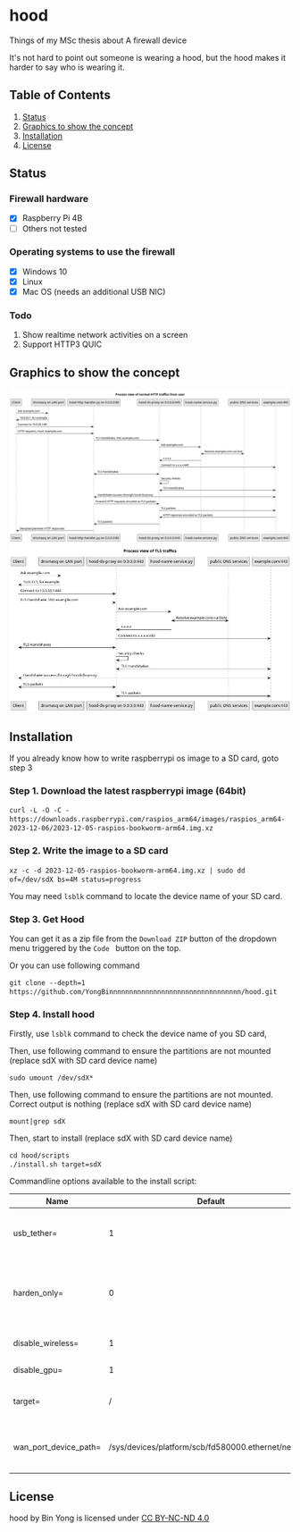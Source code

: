 # hood
Things of my MSc thesis about A firewall device

It's not hard to point out someone is wearing a hood, but the hood makes it harder to say who is wearing it.
## Table of Contents
1. [Status](#status)
2. [Graphics to show the concept](#graphics-to-show-the-concept)
3. [Installation](#installation)
4. [License](#license)

## Status

### Firewall hardware
 - [x] Raspberry Pi 4B
 - [ ] Others not tested

### Operating systems to use the firewall
 - [x] Windows 10
 - [x] Linux
 - [x] Mac OS (needs an additional USB NIC)

### Todo
 1. Show realtime network activities on a screen
 2. Support HTTP3 QUIC 


## Graphics to show the concept

![HTTP traffic graph](./paper/graphics/puml/process-http-traffic.png)
![TLS traffic graph](./paper/graphics/puml/process-tls-traffic.png)

## Installation

If you already know how to write raspberrypi os image to a SD card, goto step 3

### Step 1. Download the latest raspberrypi image (64bit)
```shell
curl -L -O -C - https://downloads.raspberrypi.com/raspios_arm64/images/raspios_arm64-2023-12-06/2023-12-05-raspios-bookworm-arm64.img.xz
```
### Step 2. Write the image to a SD card

```shell
xz -c -d 2023-12-05-raspios-bookworm-arm64.img.xz | sudo dd of=/dev/sdX bs=4M status=progress
```
You may need `lsblk` command to locate the device name of your SD card.

### Step 3. Get Hood
You can get it as a zip file from the `Download ZIP` button of the dropdown menu triggered by the `Code ` button on the top.

Or you can use following command

```shell
git clone --depth=1 https://github.com/YongBinnnnnnnnnnnnnnnnnnnnnnnnnnnnnnnnn/hood.git
```

### Step 4. Install hood

Firstly, use `lsblk` command to check the device name of you SD card, 

Then, use following command to ensure the partitions are not mounted (replace sdX with SD card device name)

```shell
sudo umount /dev/sdX*
```

Then, use following command to ensure the partitions are not mounted. Correct output is nothing (replace sdX with SD card device name)

```shell
mount|grep sdX
```

Then, start to install (replace sdX with SD card device name)

```shell
cd hood/scripts
./install.sh target=sdX
```

Commandline options available to the install script:

|Name                  |Default                                               |Description                                                                   |
|----------------------|------------------------------------------------------|------------------------------------------------------------------------------|
|usb_tether=           |1                                                     |Share network to computer via USB cable                                       |
|harden_only=          |0                                                     | Only apply hardening parts. Let the target SBC can still used as a computer. |
|disable_wireless=     |1                                                     |Disable WiFi and Bluetooth.                                                   |
|disable_gpu=          |1                                                     |Disable GPU.                                                                  |
|target=               |/                                                     |The target root/device to install firewall.                                   |
|wan_port_device_path= |/sys/devices/platform/scb/fd580000.ethernet/net/eth0  | The path of the device to be used as WAN port.                               |

## License

hood by Bin Yong is licensed under [CC BY-NC-ND 4.0](https://creativecommons.org/licenses/by-nc-nd/4.0/)
